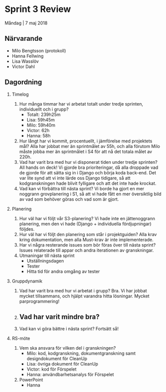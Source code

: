 # Sprint 3 Review
Måndag | 7 maj 2018

## Närvarande
* Milo Bengtsson (protokoll)
* Hanna Fellwing
* Lisa Wasslöv
* Victor Dahl

## Dagordning
1. Timelog
	1. Hur många timmar har vi arbetat totalt under tredje sprinten, individuellt och i grupp?
		* Totalt: 239h25m
		* Lisa: 59h45m 
		* Milo: 59h40m
		* Victor: 62h
		* Hanna: 58h
	2. Hur långt har vi kommit, procentuellt, i jämförelse med projektets mål?
		Alla har jobbat mer än sprintmålet av 55h, och alla förutom Milo måste jobba mer än sprintmålet i S4 för att nå det totala målet av 220h. 
	3. Vad har varit bra med hur vi disponerat tiden under tredje sprinten?
		All hands on deck! Vi gjorde bra prioriteringar, då alla droppade vad de gjorde för att sätta sig in i Django och börja koda back-end. Det var lite synd att vi inte lärde oss Django tidigare, så att kodgranskningen hade blivit fylligare och att det inte hade krockat.
	4. Vad kan vi förbättra till nästa sprint?
		Vi borde ha gjort en mer noggrann grovplanering i S1, så att vi hade fått en mer översiktlig bild av vad som behöver göras och vad som är gjort.
2. Planering
	1. Hur väl har vi följt vår S3-planering?
		Vi hade inte en jättenoggrann planering, men den vi hade (Django + individuella fördjupningar) följdes.
	2. Hur väl har vi följt den planering som står i projektguiden?
		Alla krav kring dokumentation, men alla Must-krav är inte implementerade. 
	3. Har vi några resterande issues som bör föras över till nästa sprint?
		Issues relaterade till appar och andra iterationen av granskningar.
	4. Utmaningar till nästa sprint
		* Utställningsdagen
		* Tester
		* Hitta tid för andra omgång av tester
3. Gruppdynamik
	1. Vad har varit bra med hur vi arbetat i grupp?
		Bra. Vi har jobbat mycket tillsammans, och hjälpt varandra hitta lösningar. Mycket parprogrammering!
	2. Vad har varit mindre bra? 
		-
	3. Vad kan vi göra bättre i nästa sprint?
		Fortsätt så!
		
4. RS-möte
	1. Vem ska ansvara för vilken del i granskningen?
		* Milo: kod, kodgranskning, dokumentgranskning samt designdokument för CleanUp
		* Lisa: övriga dokument för CleanUp
		* Victor: kod för Förspelet
		* Hanna: användbarhetsanalys för Förspelet
	2. PowerPoint
		* Hanna